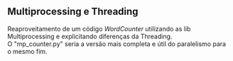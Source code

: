 ## Multiprocessing e Threading

Reaproveitamento de um código _WordCounter_ utilizando as lib Multiprocessing e explicitando diferenças da Threading.  
O "mp\_counter.py" seria a versão mais completa e útil do paralelismo para o mesmo fim.
